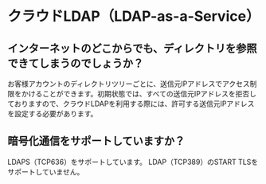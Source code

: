 # クラウドLDAP（LDAP-as-a-Service）
## インターネットのどこからでも、ディレクトリを参照できてしまうのでしょうか？
お客様アカウントのディレクトリツリーごとに、送信元IPアドレスでアクセス制限をかけることができます。初期状態では、すべての送信元IPアドレスを拒否しておりますので、クラウドLDAPを利用する際には、許可する送信元IPアドレスを設定する必要があります。 

## 暗号化通信をサポートしていますか？
LDAPS（TCP636）をサポートしています。
LDAP（TCP389）のSTART TLSをサポートしていません。